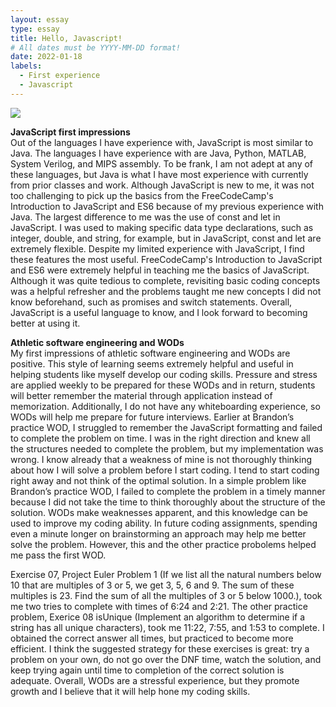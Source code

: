 ```yaml
---
layout: essay
type: essay
title: Hello, Javascript!
# All dates must be YYYY-MM-DD format!
date: 2022-01-18
labels:
  - First experience
  - Javascript
---
```


<img class="ui medium image" src="https://logos-download.com/wp-content/uploads/2019/01/JavaScript_Logo.png">

**JavaScript first impressions** \
Out of the languages I have experience with, JavaScript is most similar to Java. The languages I have experience with are Java, Python, MATLAB, System Verilog, and MIPS assembly. To be frank, I am not adept at any of these languages, but Java is what I have most experience with currently from prior classes and work. Although JavaScript is new to me, it was not too challenging to pick up the basics from the FreeCodeCamp's Introduction to JavaScript and ES6 because of my previous experience with Java. The largest difference to me was the use of const and let in JavaScript. I was used to making specific data type declarations, such as integer, double, and string, for example, but in JavaScript, const and let are extremely flexible. Despite my limited experience with JavaScript, I find these features the most useful. FreeCodeCamp's Introduction to JavaScript and ES6 were extremely helpful in teaching me the basics of JavaScript. Although it was quite tedious to complete, revisiting basic coding concepts was a helpful refresher and the problems taught me new concepts I did not know beforehand, such as promises and switch statements. Overall, JavaScript is a useful language to know, and I look forward to becoming better at using it.

**Athletic software engineering and WODs** \
My first impressions of athletic software engineering and WODs are positive. This style of learning seems extremely helpful and useful in helping students like myself develop our coding skills. Pressure and stress are applied weekly to be prepared for these WODs and in return, students will better remember the material through application instead of memorization. Additionally, I do not have any whiteboarding experience, so WODs will help me prepare for future interviews. Earlier at Brandon’s practice WOD, I struggled to remember the JavaScript formatting and failed to complete the problem on time. I was in the right direction and knew all the structures needed to complete the problem, but my implementation was wrong. I know already that a weakness of mine is not thoroughly thinking about how I will solve a problem before I start coding. I tend to start coding right away and not think of the optimal solution. In a simple problem like Brandon’s practice WOD, I failed to complete the problem in a timely manner because I did not take the time to think thoroughly about the structure of the solution. WODs make weaknesses apparent, and this knowledge can be used to improve my coding ability. In future coding assignments, spending even a minute longer on brainstorming an approach may help me better solve the problem. However, this and the other practice probolems helped me pass the first WOD.

Exercise 07, Project Euler Problem 1 (If we list all the natural numbers below 10 that are multiples of 3 or 5, we get 3, 5, 6 and 9. The sum of these multiples is 23. Find the sum of all the multiples of 3 or 5 below 1000.), took me two tries to complete with times of 6:24 and 2:21. The other practice problem, Exerice 08 isUnique (Implement an algorithm to determine if a string has all unique characters), took me 11:22, 7:55, and 1:53 to complete. I obtained the correct answer all times, but practiced to become more efficient. I think the suggested strategy for these exercises is great: try a problem on your own, do not go over the DNF time, watch the solution, and keep trying again until time to completion of the correct solution is adequate. Overall, WODs are a stressful experience, but they promote growth and I believe that it will help hone my coding skills.



